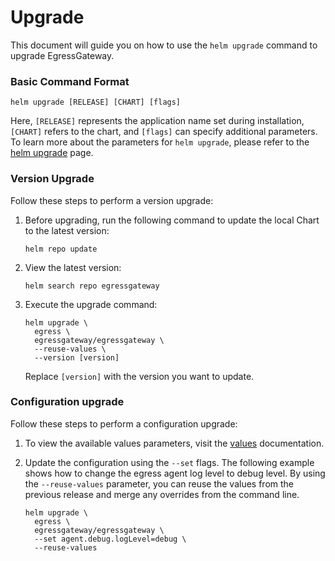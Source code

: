 # Upgrade

This document will guide you on how to use the `helm upgrade` command to upgrade EgressGateway.

### Basic Command Format

```shell
helm upgrade [RELEASE] [CHART] [flags]
```

Here, `[RELEASE]` represents the application name set during installation, `[CHART]` refers to the chart, and `[flags]` can specify additional parameters. To learn more about the parameters for `helm upgrade`, please refer to the [helm upgrade](https://helm.sh/docs/helm/helm_upgrade/) page.

### Version Upgrade

Follow these steps to perform a version upgrade:

1. Before upgrading, run the following command to update the local Chart to the latest version:

    ```shell
    helm repo update
    ```

2. View the latest version:

    ```shell
    helm search repo egressgateway
    ```

3. Execute the upgrade command:

    ```shell
    helm upgrade \
      egress \
      egressgateway/egressgateway \
      --reuse-values \
      --version [version]
    ```

   Replace `[version]` with the version you want to update.

### Configuration upgrade

Follow these steps to perform a configuration upgrade:

1. To view the available values parameters, visit the [values](https://github.com/spidernet-io/egressgateway/tree/main/charts) documentation.

2. Update the configuration using the `--set` flags. The following example shows how to change the egress agent log level to debug level. By using the `--reuse-values` parameter, you can reuse the values from the previous release and merge any overrides from the command line.

    ```shell
    helm upgrade \
      egress \
      egressgateway/egressgateway \
      --set agent.debug.logLevel=debug \
      --reuse-values
    ```
